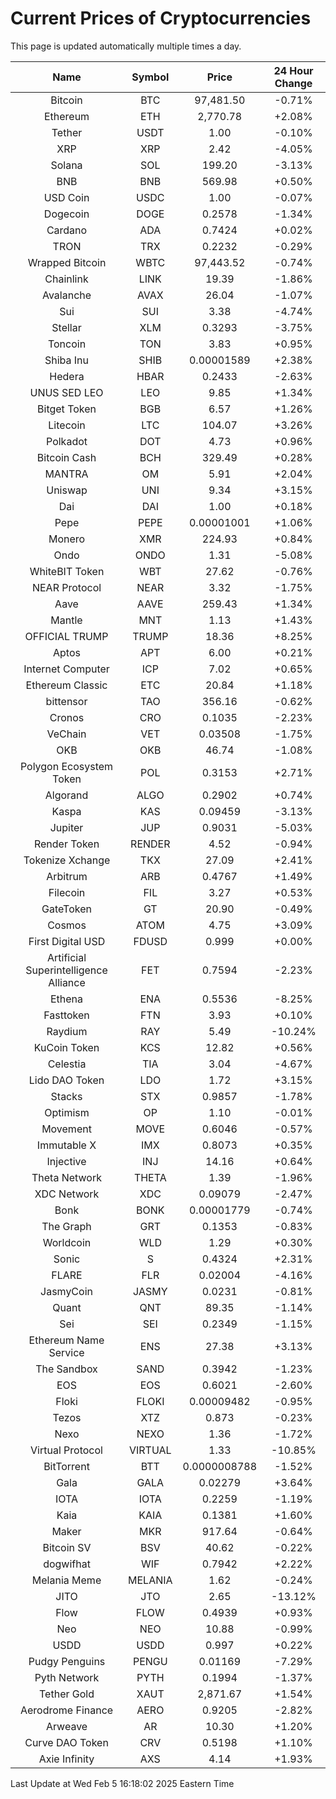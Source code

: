 # Current Prices of Cryptocurrencies
This page is updated automatically multiple times a day.

| Name | Symbol | Price | 24 Hour Change |
| :---: |:---:| :---: | :---: |
| Bitcoin | BTC | 97,481.50 | -0.71% |
| Ethereum | ETH | 2,770.78 | +2.08% |
| Tether | USDT | 1.00 | -0.10% |
| XRP | XRP | 2.42 | -4.05% |
| Solana | SOL | 199.20 | -3.13% |
| BNB | BNB | 569.98 | +0.50% |
| USD Coin | USDC | 1.00 | -0.07% |
| Dogecoin | DOGE | 0.2578 | -1.34% |
| Cardano | ADA | 0.7424 | +0.02% |
| TRON | TRX | 0.2232 | -0.29% |
| Wrapped Bitcoin | WBTC | 97,443.52 | -0.74% |
| Chainlink | LINK | 19.39 | -1.86% |
| Avalanche | AVAX | 26.04 | -1.07% |
| Sui | SUI | 3.38 | -4.74% |
| Stellar | XLM | 0.3293 | -3.75% |
| Toncoin | TON | 3.83 | +0.95% |
| Shiba Inu | SHIB | 0.00001589 | +2.38% |
| Hedera | HBAR | 0.2433 | -2.63% |
| UNUS SED LEO | LEO | 9.85 | +1.34% |
| Bitget Token | BGB | 6.57 | +1.26% |
| Litecoin | LTC | 104.07 | +3.26% |
| Polkadot | DOT | 4.73 | +0.96% |
| Bitcoin Cash | BCH | 329.49 | +0.28% |
| MANTRA | OM | 5.91 | +2.04% |
| Uniswap | UNI | 9.34 | +3.15% |
| Dai | DAI | 1.00 | +0.18% |
| Pepe | PEPE | 0.00001001 | +1.06% |
| Monero | XMR | 224.93 | +0.84% |
| Ondo | ONDO | 1.31 | -5.08% |
| WhiteBIT Token | WBT | 27.62 | -0.76% |
| NEAR Protocol | NEAR | 3.32 | -1.75% |
| Aave | AAVE | 259.43 | +1.34% |
| Mantle | MNT | 1.13 | +1.43% |
| OFFICIAL TRUMP | TRUMP | 18.36 | +8.25% |
| Aptos | APT | 6.00 | +0.21% |
| Internet Computer | ICP | 7.02 | +0.65% |
| Ethereum Classic | ETC | 20.84 | +1.18% |
| bittensor | TAO | 356.16 | -0.62% |
| Cronos | CRO | 0.1035 | -2.23% |
| VeChain | VET | 0.03508 | -1.75% |
| OKB | OKB | 46.74 | -1.08% |
| Polygon Ecosystem Token | POL | 0.3153 | +2.71% |
| Algorand | ALGO | 0.2902 | +0.74% |
| Kaspa | KAS | 0.09459 | -3.13% |
| Jupiter | JUP | 0.9031 | -5.03% |
| Render Token | RENDER | 4.52 | -0.94% |
| Tokenize Xchange | TKX | 27.09 | +2.41% |
| Arbitrum | ARB | 0.4767 | +1.49% |
| Filecoin | FIL | 3.27 | +0.53% |
| GateToken | GT | 20.90 | -0.49% |
| Cosmos | ATOM | 4.75 | +3.09% |
| First Digital USD | FDUSD | 0.999 | +0.00% |
| Artificial Superintelligence Alliance | FET | 0.7594 | -2.23% |
| Ethena | ENA | 0.5536 | -8.25% |
| Fasttoken | FTN | 3.93 | +0.10% |
| Raydium | RAY | 5.49 | -10.24% |
| KuCoin Token | KCS | 12.82 | +0.56% |
| Celestia | TIA | 3.04 | -4.67% |
| Lido DAO Token | LDO | 1.72 | +3.15% |
| Stacks | STX | 0.9857 | -1.78% |
| Optimism | OP | 1.10 | -0.01% |
| Movement | MOVE | 0.6046 | -0.57% |
| Immutable X | IMX | 0.8073 | +0.35% |
| Injective | INJ | 14.16 | +0.64% |
| Theta Network | THETA | 1.39 | -1.96% |
| XDC Network | XDC | 0.09079 | -2.47% |
| Bonk | BONK | 0.00001779 | -0.74% |
| The Graph | GRT | 0.1353 | -0.83% |
| Worldcoin | WLD | 1.29 | +0.30% |
| Sonic | S | 0.4324 | +2.31% |
| FLARE | FLR | 0.02004 | -4.16% |
| JasmyCoin | JASMY | 0.0231 | -0.81% |
| Quant | QNT | 89.35 | -1.14% |
| Sei | SEI | 0.2349 | -1.15% |
| Ethereum Name Service | ENS | 27.38 | +3.13% |
| The Sandbox | SAND | 0.3942 | -1.23% |
| EOS | EOS | 0.6021 | -2.60% |
| Floki | FLOKI | 0.00009482 | -0.95% |
| Tezos | XTZ | 0.873 | -0.23% |
| Nexo | NEXO | 1.36 | -1.72% |
| Virtual Protocol | VIRTUAL | 1.33 | -10.85% |
| BitTorrent | BTT | 0.0000008788 | -1.52% |
| Gala | GALA | 0.02279 | +3.64% |
| IOTA | IOTA | 0.2259 | -1.19% |
| Kaia | KAIA | 0.1381 | +1.60% |
| Maker | MKR | 917.64 | -0.64% |
| Bitcoin SV | BSV | 40.62 | -0.22% |
| dogwifhat | WIF | 0.7942 | +2.22% |
| Melania Meme | MELANIA | 1.62 | -0.24% |
| JITO | JTO | 2.65 | -13.12% |
| Flow | FLOW | 0.4939 | +0.93% |
| Neo | NEO | 10.88 | -0.99% |
| USDD | USDD | 0.997 | +0.22% |
| Pudgy Penguins | PENGU | 0.01169 | -7.29% |
| Pyth Network | PYTH | 0.1994 | -1.37% |
| Tether Gold | XAUT | 2,871.67 | +1.54% |
| Aerodrome Finance | AERO | 0.9205 | -2.82% |
| Arweave | AR | 10.30 | +1.20% |
| Curve DAO Token | CRV | 0.5198 | +1.10% |
| Axie Infinity | AXS | 4.14 | +1.93% |

Last Update at Wed Feb  5 16:18:02 2025 Eastern Time